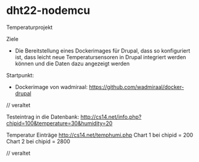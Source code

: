 # dht22-nodemcu

Temperaturprojekt

Ziele
- Die Bereitstellung eines Dockerimages für Drupal, dass so konfiguriert ist, dass leicht neue Temperatursensoren in Drupal integriert werden können und die Daten dazu angezeigt werden

Startpunkt:
- Dockerimage von wadmiraal: https://github.com/wadmiraal/docker-drupal


// veraltet 

Testeintrag in die Datenbank:
http://cs14.net/info.php?chipid=100&temperature=30&humidity=20

Temperatur Einträge
http://cs14.net/temphumi.php
Chart 1 bei chipid = 200
Chart 2 bei chipid = 2800

// veraltet 

